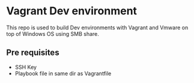 # Vagrant Dev environment

This repo is used to build Dev environments with Vagrant and Vmware on top of Windows OS using SMB share.

## Pre requisites

 - SSH Key 
 - Playbook file in same dir as Vagrantfile

